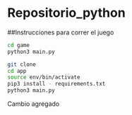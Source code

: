# Repositorio_python


##Instrucciones para correr el juego

```sh
cd game
python3 main.py

```


```sh
git clone
cd app
source env/bin/activate
pip3 install - requirements.txt
python3 main.py

```

Cambio agregado
